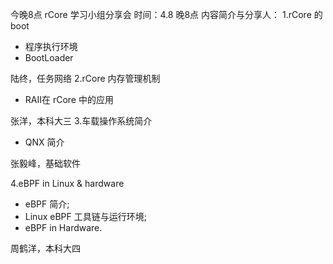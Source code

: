今晚8点 rCore 学习小组分享会
时间：4.8 晚8点
内容简介与分享人：
1.rCore 的boot

- 程序执行环境
- BootLoader

陆终，任务网络
2.rCore 内存管理机制

- RAII在 rCore 中的应用

张洋，本科大三
3.车载操作系统简介

- QNX 简介

张毅峰，基础软件

4.eBPF in Linux & hardware

- eBPF 简介;
- Linux eBPF 工具链与运行环境;
- eBPF in Hardware.

周鹤洋，本科大四